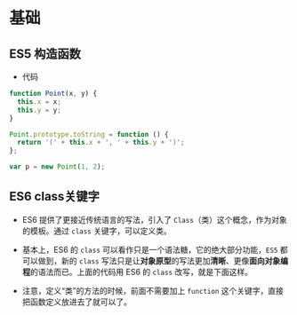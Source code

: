 # 基础

## ES5 构造函数

*   代码

```javascript
function Point(x, y) {
  this.x = x;
  this.y = y;
}

Point.prototype.toString = function () {
  return '(' + this.x + ', ' + this.y + ')';
};

var p = new Point(1, 2);
```

## ES6 class关键字

*   ES6 提供了更接近传统语言的写法，引入了 `Class`（类）这个概念，作为对象的模板。通过 `class` 关键字，可以定义类。

*   基本上，ES6 的 `class` 可以看作只是一个语法糖，它的绝大部分功能，`ES5` 都可以做到，新的 `class` 写法只是让**对象原型**的写法更加**清晰**、更像**面向对象编程**的语法而已。上面的代码用 ES6 的 `class` 改写，就是下面这样。

*   注意，定义“类”的方法的时候，前面不需要加上 `function` 这个关键字，直接把函数定义放进去了就可以了。
